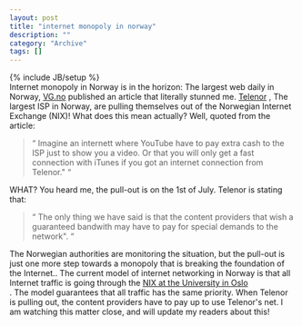 ```yaml
--- 
layout: post 
title: "internet monopoly in norway"
description: ""
category: "Archive"
tags: []
---
```

{% include JB/setup %}  
Internet monopoly in Norway is in the horizon: The largest web daily in Norway, <a href="http://www.vg.no">VG.no</a>  published an article that literally stunned me. <a href="http://www.telenor.no">Telenor</a> , The largest ISP in Norway, are pulling themselves out of the Norwegian Internet Exchange (NIX)!
 What does this mean actually? Well, quoted from the article:
 
<blockquote>
 <span class="bqstart">&#8220;</span>
    Imagine an internett where YouTube have to pay extra cash to the ISP just to show you a video. Or that you will only get a fast connection with iTunes if you got an internet connection from Telenor."
  <span class="bqend">&#8220;</span>
</blockquote>

WHAT? You heard me, the pull-out is on the 1st of July. Telenor is stating that:
 

<blockquote>
 <span class="bqstart">&#8220;</span>
    The only thing we have said is that the content providers that wish a guaranteed bandwith may have to pay for special demands to the network".
 <span class="bqend">&#8220;</span>
</blockquote>
The Norwegian authorities are monitoring the situation, but the pull-out is just one more step towards a monopoly that is breaking the foundation of the Internet..
 The current model of internet networking in Norway is that all Internet traffic is going through the <a href="http://www.uio.no/nix/info-english-short.html">NIX at the University in Oslo</a> <br/>. The model guarantees that all traffic has the same priority. When Telenor is pulling out, the content providers have to pay up to use Telenor's net.
 I am watching this matter close, and will update my readers about this!

